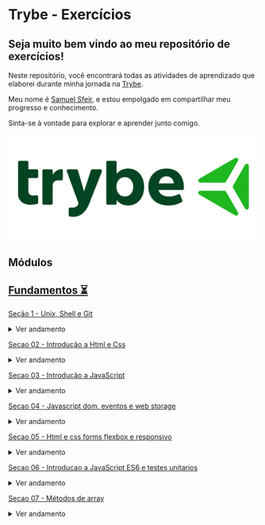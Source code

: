 # Trybe - Exercícios

## Seja muito bem vindo ao meu repositório de exercícios!

Neste repositório, você encontrará todas as atividades de aprendizado que elaborei durante minha jornada na [Trybe](https://www.trybe.com/). 

Meu nome é [Samuel Sfeir](https://www.linkedin.com/in/samuel-sfeir-434152278/), e estou empolgado em compartilhar meu progresso e conhecimento. 

Sinta-se à vontade para explorar e aprender junto comigo.



 <img src="Img.png">

## Módulos

## [Fundamentos ⏳](https://github.com/SamuelSfeir/Trybe-exercicios/tree/main/fundamentos)




[Seção 1 - Unix, Shell e Git](https://github.com/SamuelSfeir/Trybe-exercicios/tree/main/fundamentos/secao-01-unix-shell-git-e-github/dia-01-unix-e-shell)


<details>
<summary>Ver andamento</summary>

- [x] Dia 01 - Unix e Shell
- [x] Dia 02 - Git: O que é e para que serve
- [x] Dia 03 - Git e GitHub: Entendendo os comandos

</details>


[Secao 02 - Introdução a Html e Css](https://github.com/SamuelSfeir/Trybe-exercicios/tree/main/fundamentos/secao-02-introducao-a-html-e-css)


<details>
<summary>Ver andamento</summary>

- [x] Dia 01 - Estruturas de página
- [x] Dia 02 - Html e css - primeiros passos em css
- [x] Dia 03 - Html e css - seletores e posicionamento
- [x] Dia 04 - Html semântico

</details>

[Secao 03 - Introdução a JavaScript](https://github.com/SamuelSfeir/Trybe-exercicios/tree/main/fundamentos/secao-03-introducao-a-javascript)



<details>
<summary>Ver andamento</summary>

- [x] Dia 01 - Primeiros passos no JavaScript
- [x] Dia 02 - Array e Estrutura de Repetição
- [x] Dia 03 - Funções
- [x] Dia 04 - Objetos
- [x] Dia 05 - JSON e Dia de Prática

</details>

[Secao 04 - Javascript dom, eventos e web storage](https://github.com/SamuelSfeir/Trybe-exercicios/tree/main/fundamentos/secao-04-javascript-dom-eventos-e-web-storage)



<details>
<summary>Ver andamento</summary>

- [x] Dia 01 - Javascript - Dom e seletores
- [x] Dia 02 - Javascript - Trabalhando com elementos
- [x] Dia 03 - Javascript - Eventos
- [x] Dia 04 - Javascript - web storage

</details>

[Secao 05 - Html e css forms flexbox e responsivo](https://github.com/SamuelSfeir/Trybe-exercicios/tree/main/fundamentos/secao-05-html-e-css-forms-flexbox-e-responsivo)



<details>
<summary>Ver andamento</summary>

- [x] Dia 01 - Html e css - forms
- [x] Dia 02 - Bibliotecas Javascript e frameworks css
- [x] Dia 03 - Flexbox parte 1
- [x] Dia 04 - Flexbox parte 2
- [x] Dia 05 - Responsividade

</details>

[Secao 06 - Introducao a JavaScript ES6 e testes unitarios](https://github.com/SamuelSfeir/Trybe-exercicios/tree/main/fundamentos/secao-06-introducao-a-javascript-es6-e-testes-unitarios)



<details>
<summary>Ver andamento</summary>

- [x] Dia 01 - Fluxo de Exceções
- [x] Dia 02 - Primeiros Passos em Jest
- [x] Dia 03 - Matchers e Cobertura de Código

</details>

[Secao 07 - Métodos de array](https://github.com/SamuelSfeir/Trybe-exercicios/tree/main/fundamentos/secao-07-metodos-de-array/dia-01-metodos-de-array-map)



<details>
<summary>Ver andamento</summary>

- [x] Dia 01 - Métodos de array - Map
- [] Dia 02 - Métodos de array - Filter e sort
- [] Dia 03 - Métodos de array - Find e forEach
- [] Dia 04 - Métodos de array - Reduce

</details>


